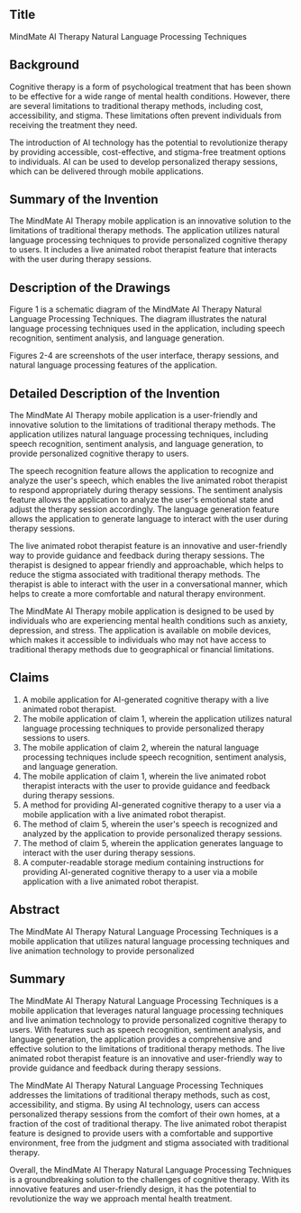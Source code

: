 ## Title

MindMate AI Therapy Natural Language Processing Techniques

## Background

Cognitive therapy is a form of psychological treatment that has been shown to be effective for a wide range of mental health conditions. However, there are several limitations to traditional therapy methods, including cost, accessibility, and stigma. These limitations often prevent individuals from receiving the treatment they need.

The introduction of AI technology has the potential to revolutionize therapy by providing accessible, cost-effective, and stigma-free treatment options to individuals. AI can be used to develop personalized therapy sessions, which can be delivered through mobile applications.

## Summary of the Invention

The MindMate AI Therapy mobile application is an innovative solution to the limitations of traditional therapy methods. The application utilizes natural language processing techniques to provide personalized cognitive therapy to users. It includes a live animated robot therapist feature that interacts with the user during therapy sessions.

## Description of the Drawings

Figure 1 is a schematic diagram of the MindMate AI Therapy Natural Language Processing Techniques. The diagram illustrates the natural language processing techniques used in the application, including speech recognition, sentiment analysis, and language generation.

Figures 2-4 are screenshots of the user interface, therapy sessions, and natural language processing features of the application.

## Detailed Description of the Invention

The MindMate AI Therapy mobile application is a user-friendly and innovative solution to the limitations of traditional therapy methods. The application utilizes natural language processing techniques, including speech recognition, sentiment analysis, and language generation, to provide personalized cognitive therapy to users.

The speech recognition feature allows the application to recognize and analyze the user's speech, which enables the live animated robot therapist to respond appropriately during therapy sessions. The sentiment analysis feature allows the application to analyze the user's emotional state and adjust the therapy session accordingly. The language generation feature allows the application to generate language to interact with the user during therapy sessions.

The live animated robot therapist feature is an innovative and user-friendly way to provide guidance and feedback during therapy sessions. The therapist is designed to appear friendly and approachable, which helps to reduce the stigma associated with traditional therapy methods. The therapist is able to interact with the user in a conversational manner, which helps to create a more comfortable and natural therapy environment.

The MindMate AI Therapy mobile application is designed to be used by individuals who are experiencing mental health conditions such as anxiety, depression, and stress. The application is available on mobile devices, which makes it accessible to individuals who may not have access to traditional therapy methods due to geographical or financial limitations.

## Claims

1. A mobile application for AI-generated cognitive therapy with a live animated robot therapist.
2. The mobile application of claim 1, wherein the application utilizes natural language processing techniques to provide personalized therapy sessions to users.
3. The mobile application of claim 2, wherein the natural language processing techniques include speech recognition, sentiment analysis, and language generation.
4. The mobile application of claim 1, wherein the live animated robot therapist interacts with the user to provide guidance and feedback during therapy sessions.
5. A method for providing AI-generated cognitive therapy to a user via a mobile application with a live animated robot therapist.
6. The method of claim 5, wherein the user's speech is recognized and analyzed by the application to provide personalized therapy sessions.
7. The method of claim 5, wherein the application generates language to interact with the user during therapy sessions.
8. A computer-readable storage medium containing instructions for providing AI-generated cognitive therapy to a user via a mobile application with a live animated robot therapist.

## Abstract

The MindMate AI Therapy Natural Language Processing Techniques is a mobile application that utilizes natural language processing techniques and live animation technology to provide personalized

## Summary

The MindMate AI Therapy Natural Language Processing Techniques is a mobile application that leverages natural language processing techniques and live animation technology to provide personalized cognitive therapy to users. With features such as speech recognition, sentiment analysis, and language generation, the application provides a comprehensive and effective solution to the limitations of traditional therapy methods. The live animated robot therapist feature is an innovative and user-friendly way to provide guidance and feedback during therapy sessions.

The MindMate AI Therapy Natural Language Processing Techniques addresses the limitations of traditional therapy methods, such as cost, accessibility, and stigma. By using AI technology, users can access personalized therapy sessions from the comfort of their own homes, at a fraction of the cost of traditional therapy. The live animated robot therapist feature is designed to provide users with a comfortable and supportive environment, free from the judgment and stigma associated with traditional therapy.

Overall, the MindMate AI Therapy Natural Language Processing Techniques is a groundbreaking solution to the challenges of cognitive therapy. With its innovative features and user-friendly design, it has the potential to revolutionize the way we approach mental health treatment.
